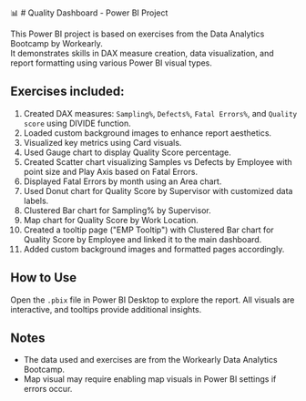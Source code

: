 📊 # Quality Dashboard - Power BI Project

This Power BI project is based on exercises from the Data Analytics Bootcamp by Workearly.  
It demonstrates skills in DAX measure creation, data visualization, and report formatting using various Power BI visual types.

## Exercises included:

1. Created DAX measures: `Sampling%`, `Defects%`, `Fatal Errors%`, and `Quality score` using DIVIDE function.
2. Loaded custom background images to enhance report aesthetics.
3. Visualized key metrics using Card visuals.
4. Used Gauge chart to display Quality Score percentage.
5. Created Scatter chart visualizing Samples vs Defects by Employee with point size and Play Axis based on Fatal Errors.
6. Displayed Fatal Errors by month using an Area chart.
7. Used Donut chart for Quality Score by Supervisor with customized data labels.
8. Clustered Bar chart for Sampling% by Supervisor.
9. Map chart for Quality Score by Work Location.
10. Created a tooltip page ("EMP Tooltip") with Clustered Bar chart for Quality Score by Employee and linked it to the main dashboard.
11. Added custom background images and formatted pages accordingly.

## How to Use

Open the `.pbix` file in Power BI Desktop to explore the report. All visuals are interactive, and tooltips provide additional insights.

## Notes

- The data used and exercises are from the Workearly Data Analytics Bootcamp.
- Map visual may require enabling map visuals in Power BI settings if errors occur.
